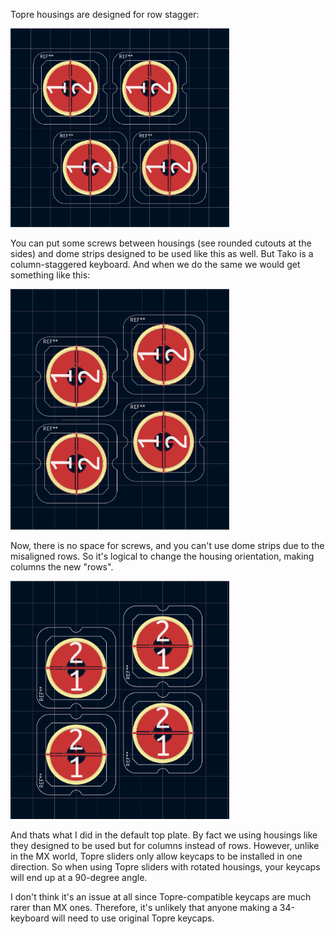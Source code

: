 Topre housings are designed for row stagger:

<img width="350" alt="1" src="./img/housing_orientation/1.png">

You can put some screws between housings (see rounded cutouts at the sides) and dome strips designed to be used like this as well. But Tako is a column-staggered keyboard. And when we do the same we would get something like this:

<img width="350" alt="2" src="./img/housing_orientation/2.png">

Now, there is no space for screws, and you can't use dome strips due to the misaligned rows. So it's logical to change the housing orientation, making columns the new "rows".

<img width="350" alt="3" src="./img/housing_orientation/3.png">

And thats what I did in the default top plate. By fact we using housings like they designed to be used but for columns instead of rows. However, unlike in the MX world, Topre sliders only allow keycaps to be installed in one direction. So when using Topre sliders with rotated housings, your keycaps will end up at a 90-degree angle.

I don't think it's an issue at all since Topre-compatible keycaps are much rarer than MX ones. Therefore, it's unlikely that anyone making a 34-keyboard will need to use original Topre keycaps.
